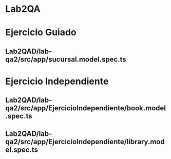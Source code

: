 # Lab2QA

# Ejercicio Guiado

## Lab2QAD/lab-qa2/src/app/sucursal.model.spec.ts

# Ejercicio Independiente

## Lab2QAD/lab-qa2/src/app/EjercicioIndependiente/book.model.spec.ts
## Lab2QAD/lab-qa2/src/app/EjercicioIndependiente/library.model.spec.ts
